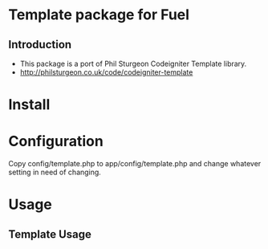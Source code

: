 Template package for Fuel
=====================

Introduction
------------
+ This package is a port of Phil Sturgeon Codeigniter Template library.
+ http://philsturgeon.co.uk/code/codeigniter-template

# Install


# Configuration

Copy config/template.php to app/config/template.php and change whatever setting in need of changing.


# Usage

Template Usage
-----------------

